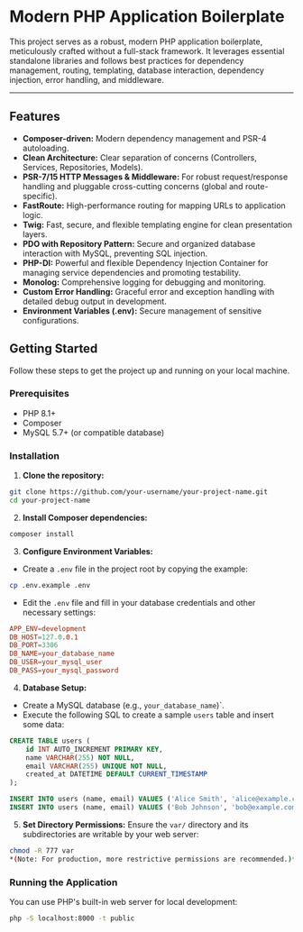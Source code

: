 # Modern PHP Application Boilerplate

This project serves as a robust, modern PHP application boilerplate, meticulously crafted without a full-stack framework. It leverages essential standalone libraries and follows best practices for dependency management, routing, templating, database interaction, dependency injection, error handling, and middleware.

---

## Features

-   **Composer-driven:** Modern dependency management and PSR-4 autoloading.
-   **Clean Architecture:** Clear separation of concerns (Controllers, Services, Repositories, Models).
-   **PSR-7/15 HTTP Messages & Middleware:** For robust request/response handling and pluggable cross-cutting concerns (global and route-specific).
-   **FastRoute:** High-performance routing for mapping URLs to application logic.
-   **Twig:** Fast, secure, and flexible templating engine for clean presentation layers.
-   **PDO with Repository Pattern:** Secure and organized database interaction with MySQL, preventing SQL injection.
-   **PHP-DI:** Powerful and flexible Dependency Injection Container for managing service dependencies and promoting testability.
-   **Monolog:** Comprehensive logging for debugging and monitoring.
-   **Custom Error Handling:** Graceful error and exception handling with detailed debug output in development.
-   **Environment Variables (.env):** Secure management of sensitive configurations.

## Getting Started

Follow these steps to get the project up and running on your local machine.

### Prerequisites

-   PHP 8.1+
-   Composer
-   MySQL 5.7+ (or compatible database)

### Installation

1. **Clone the repository:**

```bash
git clone https://github.com/your-username/your-project-name.git
cd your-project-name
```

2. **Install Composer dependencies:**

```bash
composer install
```

3. **Configure Environment Variables:**

-   Create a `.env` file in the project root by copying the example:

```bash
cp .env.example .env
```

-   Edit the `.env` file and fill in your database credentials and other necessary settings:

```toml
APP_ENV=development
DB_HOST=127.0.0.1
DB_PORT=3306
DB_NAME=your_database_name
DB_USER=your_mysql_user
DB_PASS=your_mysql_password
```

4. **Database Setup:**

-   Create a MySQL database (e.g., `your_database_name`)`.
-   Execute the following SQL to create a sample `users` table and insert some data:

```sql
CREATE TABLE users (
    id INT AUTO_INCREMENT PRIMARY KEY,
    name VARCHAR(255) NOT NULL,
    email VARCHAR(255) UNIQUE NOT NULL,
    created_at DATETIME DEFAULT CURRENT_TIMESTAMP
);

INSERT INTO users (name, email) VALUES ('Alice Smith', 'alice@example.com');
INSERT INTO users (name, email) VALUES ('Bob Johnson', 'bob@example.com');
```

5. **Set Directory Permissions:**
   Ensure the `var/` directory and its subdirectories are writable by your web server:

```bash
chmod -R 777 var
*(Note: For production, more restrictive permissions are recommended.)*
```

### Running the Application

You can use PHP's built-in web server for local development:

```bash
php -S localhost:8000 -t public
```
